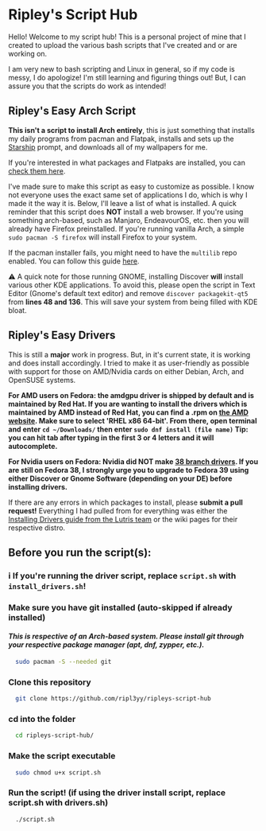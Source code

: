 
# Ripley's Script Hub

Hello! Welcome to my script hub! This is a personal project of mine that I created to upload the various bash scripts that I've created and or are working on.

I am very new to bash scripting and Linux in general, so if my code is messy, I do apologize! I'm still learning and figuring things out! But, I can assure you that the scripts do work as intended!

## Ripley's Easy Arch Script

**This isn't a script to install Arch entirely**, this is just something that installs my daily programs from pacman and Flatpak, installs and sets up the [Starship](https://starship.rs/) prompt, and downloads all of my wallpapers for me.

If you're interested in what packages and Flatpaks are installed, you can [check them here](https://github.com/ripl3yy/ripleys-script-hub/blob/main/package%20list/InstalledPkgs.md).

I've made sure to make this script as easy to customize as possible. I know not everyone uses the exact same set of applications I do, which is why I made it the way it is. Below, I'll leave a list of what is installed. A quick reminder that this script does **NOT** install a web browser. If you're using something arch-based, such as Manjaro, EndeavourOS, etc. then you will already have Firefox preinstalled. If you're running vanilla Arch, a simple `sudo pacman -S firefox` will install Firefox to your system.

If the pacman installer fails, you might need to have the `multilib` repo enabled. You can follow this guide [here](https://wiki.archlinux.org/title/Official_repositories#Enabling_multilib).

⚠️ A quick note for those running GNOME, installing Discover **will** install various other KDE applications. To avoid this, please open the script in Text Editor (Gnome's default text editor) and remove `discover packagekit-qt5` from **lines 48 and 136**. This will save your system from being filled with KDE bloat.

## Ripley's Easy Drivers

This is still a **major** work in progress. But, in it's current state, it is working and does install accordingly. I tried to make it as user-friendly as possible with support for those on AMD/Nvidia cards on either Debian, Arch, and OpenSUSE systems.

**For AMD users on Fedora: the amdgpu driver is shipped by default and is maintained by Red Hat. If you are wanting to install the drivers which is maintained by AMD instead of Red Hat, you can find a .rpm on [the AMD website](https://www.amd.com/en/support/download/linux-drivers.html). Make sure to select 'RHEL x86 64-bit'. From there, open terminal and enter `cd ~/Downloads/` then enter `sudo dnf install (file name)` Tip: you can hit tab after typing in the first 3 or 4 letters and it will autocomplete.**

**For Nvidia users on Fedora: Nvidia did NOT make [38 branch drivers](https://developer.download.nvidia.com/compute/cuda/repos/). If you are still on Fedora 38, I strongly urge you to upgrade to Fedora 39 using either Discover or Gnome Software (depending on your DE) before installing drivers.**

If there are any errors in which packages to install, please **submit a pull request!** Everything I had pulled from for everything was either the [Installing Drivers guide from the Lutris team](https://github.com/lutris/docs/blob/master/InstallingDrivers.md) or the wiki pages for their respective distro.

## Before you run the script(s):
### ℹ️ If you're running the driver script, replace `script.sh` with `install_drivers.sh`!

### Make sure you have git installed (auto-skipped if already installed)
#### *This is respective of an Arch-based system. Please install git through your respective package manager (apt, dnf, zypper, etc.).*

```bash
  sudo pacman -S --needed git
```

### Clone this repository

```bash
  git clone https://github.com/ripl3yy/ripleys-script-hub
```

### cd into the folder

```bash
  cd ripleys-script-hub/
```

### Make the script executable

```bash
  sudo chmod u+x script.sh
```
### Run the script! (if using the driver install script, replace script.sh with drivers.sh)

```bash
  ./script.sh
```
